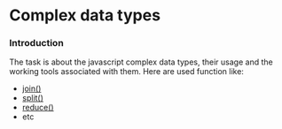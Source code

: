 # Complex data types
### Introduction
The task is about the javascript complex data types, their usage and the working tools associated with them. Here are used function like:

- [join()](https://github.com/Samvel1852/ACA_task3/blob/main/join.md)
-   [split()](https://github.com/Samvel1852/ACA_task3/blob/main/join.md)
-   [reduce()](https://github.com/Samvel1852/ACA_task3/blob/main/reduce.md)
-   etc